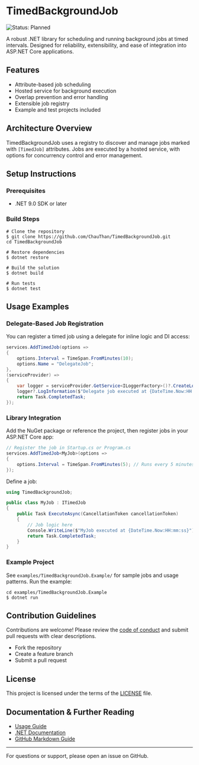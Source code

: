 # TimedBackgroundJob

![Status: Planned](https://img.shields.io/badge/status-Planned-blue)

A robust .NET library for scheduling and running background jobs at timed intervals. Designed for reliability, extensibility, and ease of integration into ASP.NET Core applications.

## Features

- Attribute-based job scheduling
- Hosted service for background execution
- Overlap prevention and error handling
- Extensible job registry
- Example and test projects included

## Architecture Overview

TimedBackgroundJob uses a registry to discover and manage jobs marked with `[TimedJob]` attributes. Jobs are executed by a hosted service, with options for concurrency control and error management.

## Setup Instructions

### Prerequisites
- .NET 9.0 SDK or later

### Build Steps

```pwsh
# Clone the repository
$ git clone https://github.com/ChauThan/TimedBackgroundJob.git
cd TimedBackgroundJob

# Restore dependencies
$ dotnet restore

# Build the solution
$ dotnet build

# Run tests
$ dotnet test
```

## Usage Examples
### Delegate-Based Job Registration

You can register a timed job using a delegate for inline logic and DI access:

```csharp
services.AddTimedJob(options =>
{
    options.Interval = TimeSpan.FromMinutes(10);
    options.Name = "DelegateJob";
},
(serviceProvider) =>
{
    var logger = serviceProvider.GetService<ILoggerFactory>()?.CreateLogger("DelegateJob");
    logger?.LogInformation($"Delegate job executed at {DateTime.Now:HH:mm:ss}");
    return Task.CompletedTask;
});
```

### Library Integration

Add the NuGet package or reference the project, then register jobs in your ASP.NET Core app:

```csharp
// Register the job in Startup.cs or Program.cs
services.AddTimedJob<MyJob>(options =>
{
    options.Interval = TimeSpan.FromMinutes(5); // Runs every 5 minutes
});
```

Define a job:

```csharp
using TimedBackgroundJob;

public class MyJob : ITimedJob
{
    public Task ExecuteAsync(CancellationToken cancellationToken)
    {
        // Job logic here
        Console.WriteLine($"MyJob executed at {DateTime.Now:HH:mm:ss}");
        return Task.CompletedTask;
    }
}
```

### Example Project

See `examples/TimedBackgroundJob.Example/` for sample jobs and usage patterns. Run the example:

```pwsh
cd examples/TimedBackgroundJob.Example
$ dotnet run
```

## Contribution Guidelines

Contributions are welcome! Please review the [code of conduct](https://github.com/ChauThan/TimedBackgroundJob/blob/main/CODE_OF_CONDUCT.md) and submit pull requests with clear descriptions.

- Fork the repository
- Create a feature branch
- Submit a pull request

## License

This project is licensed under the terms of the [LICENSE](./LICENSE) file.

## Documentation & Further Reading

- [Usage Guide](./docs/timed-job-usage.md)
- [.NET Documentation](https://docs.microsoft.com/en-us/dotnet/)
- [GitHub Markdown Guide](https://guides.github.com/features/mastering-markdown/)

---

For questions or support, please open an issue on GitHub.
